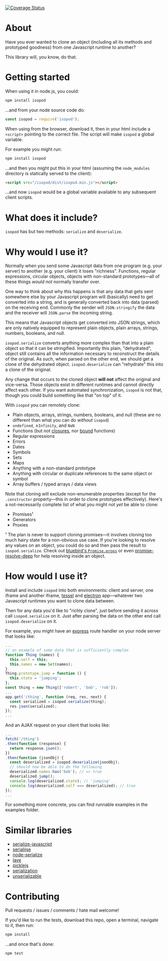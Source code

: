 [![Coverage Status](https://coveralls.io/repos/github/omriBernstein/isopod/badge.svg?branch=master)](https://coveralls.io/github/omriBernstein/isopod?branch=master)

# About

Have you ever wanted to clone an object (including all its methods and prototyped goodness) from one Javascript runtime to another?

This library will, you know, do that.

# Getting started

When using it in node.js, you could:

```bash
npm install isopod
```

...and from your node source code do:

```js
const isopod = require('isopod');
```

When using from the browser, download it, then in your html include a `<script>` pointing to the correct file. The script will make `isopod` a global variable.

For example you might run:

```bash
npm install isopod
``` 

...and then you might put this in your html (assuming the `node_modules` directory is statically served to the client):

```html
<script src="/isopod/dist/isopod.min.js"></script>
```

...and now `isopod` would be a global variable available to any subsequent client scripts.

# What does it include?

`isopod` has but two methods: `serialize` and `deserialize`.

# Why would I use it?

Normally when you send some Javascript data from one program (e.g. your server) to another (e.g. your client) it loses "richness". Functions, regular expressions, circular objects, objects with non-standard prototypes—all of these things *would not* normally transfer over.

One way to think about why this happens is that any data that gets sent somewhere else by your Javascript program will (basically) need to get converted into a string, and is generally converted back into data (parsed) on the receiving end. Commonly the sender will `JSON.stringify` the data and the receiver will `JSON.parse` the incoming string.

This means that Javascript objects get converted into JSON strings, which are only natively equipped to represent plain objects, plain arrays, strings, numbers, booleans, and null.

`isopod.serialize` converts anything more complex than that into a plain object so that it can be stringified. Importantly this plain, "dehydrated", object still contains all the information necessary to reconstruct the details of the original. As such, when parsed on the other end, we should get a clone of the dehydrated object. `isopod.deserialize` can "rehydrate" this into a clone of the original.

Any change that occurs to the cloned object **will not** affect the original and vice-versa. Those objects exist in different runtimes and cannot directly affect each other. If you want automated synchronization, `isopod` is not that, though you could build something like that "on top" of it.

With `isopod` you can remotely clone:

* Plain objects, arrays, strings, numbers, booleans, and null (these are no different than what you can do *without* `isopod`)
* `undefined`, ±`Infinity`, and `NaN`
* Functions (but not [closures](https://developer.mozilla.org/en-US/docs/Web/JavaScript/Closures), nor [bound](https://developer.mozilla.org/en-US/docs/Web/JavaScript/Reference/Global_Objects/Function/bind) functions)
* Regular expressions
* Errors
* Dates
* Symbols
* Sets
* Maps
* Anything with a non-standard prototype
* Anything with circular or duplicate references to the same object or symbol
* Array buffers / typed arrays / data views

Note that cloning will exclude non-enumerable properties (except for the `.constructor` property—this in order to clone prototypes effectively). Here's a not-necessarily complete list of what you might not *yet* be able to clone:

* Promises¹
* Generators
* Proxies

¹ The plan is never to support cloning promises—it involves cloning too much hairy state for a non-obvious use case. If you're looking to resolve any values on an object, you could do so and then pass the result to `isopod.serialize`. Check out [bluebird's `Promise.props`](http://bluebirdjs.com/docs/api/promise.props.html) or even [promise-resolve-deep](https://www.npmjs.com/package/promise-resolve-deep) for help resolving inside an object.

# How would I use it?

Install and include `isopod` into both environments: client and server, one iframe and another iframe, [tessel](https://tessel.io/) and [electron](http://electron.atom.io/) app—whatever two Javascript runtimes you want to clone data between.

Then for any data you'd like to "richly clone", just before sending it across call `isopod.serialize` on it. Just after parsing the data on the other end call `isopod.deserialize` on it.

For example, you might have an [express](http://expressjs.com/) route handler on your node server that looks like:

```js
...
// an example of some data that is sufficiently complex
function Thing (names) {
  this.self = this;
  this.names = new Set(names);
}
Thing.prototype.jump = function () {
  this.state = 'jumping';
};
const thing = new Thing(['robert', 'bob', 'rob']);
...
app.get('/thing', function (req, res, next) {
  const serialized = isopod.serialize(thing);
  res.json(serialized);
});
...
```

And an AJAX request on your client that looks like:

```js
...
fetch('/thing')
.then(function (response) {
  return response.json();
})
.then(function (jsonObj) {
  const deserialized = isopod.deserialize(jsonObj);
  // should now be able to do the following
  deserialized.names.has('bob'); // => true
  deserialized.jump();
  console.log(deserialized.state); // 'jumping'
  console.log(deserialized.self === deserialized); // true
});
...
```

For something more concrete, you can find runnable examples in the examples folder.

# Similar libraries

* [serialize-javascript](https://www.npmjs.com/package/serialize-javascript)
* [serialijse](https://www.npmjs.com/package/serialijse)
* [node-serialize](https://www.npmjs.com/package/node-serialize)
* [lave](https://www.npmjs.com/package/lave)
* [picklejs](https://www.npmjs.com/package/picklejs)
* [serialization](https://www.npmjs.com/package/serialization)
* [unserializable](https://www.npmjs.com/package/unserializable)

# Contributing

Pull requests / issues / comments / hate mail welcome!

If you'd like to run the tests, download this repo, open a terminal, navigate to it, then run:

```bash
npm install
```

...and once that's done:

```bash
npm test
```
